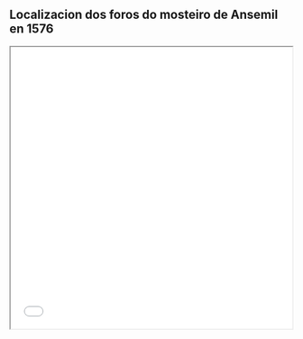 ## Localizacion dos foros do mosteiro de Ansemil en 1576

<iframe src="ansemil.html" height="500" width="500"></iframe>
